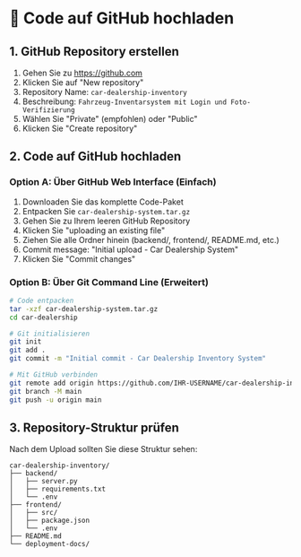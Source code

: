 # 📁 Code auf GitHub hochladen

## 1. GitHub Repository erstellen
1. Gehen Sie zu https://github.com
2. Klicken Sie auf "New repository"
3. Repository Name: `car-dealership-inventory`
4. Beschreibung: `Fahrzeug-Inventarsystem mit Login und Foto-Verifizierung`
5. Wählen Sie "Private" (empfohlen) oder "Public"
6. Klicken Sie "Create repository"

## 2. Code auf GitHub hochladen

### Option A: Über GitHub Web Interface (Einfach)
1. Downloaden Sie das komplette Code-Paket
2. Entpacken Sie `car-dealership-system.tar.gz`
3. Gehen Sie zu Ihrem leeren GitHub Repository
4. Klicken Sie "uploading an existing file"
5. Ziehen Sie alle Ordner hinein (backend/, frontend/, README.md, etc.)
6. Commit message: "Initial upload - Car Dealership System"
7. Klicken Sie "Commit changes"

### Option B: Über Git Command Line (Erweitert)
```bash
# Code entpacken
tar -xzf car-dealership-system.tar.gz
cd car-dealership

# Git initialisieren
git init
git add .
git commit -m "Initial commit - Car Dealership Inventory System"

# Mit GitHub verbinden
git remote add origin https://github.com/IHR-USERNAME/car-dealership-inventory.git
git branch -M main
git push -u origin main
```

## 3. Repository-Struktur prüfen
Nach dem Upload sollten Sie diese Struktur sehen:
```
car-dealership-inventory/
├── backend/
│   ├── server.py
│   ├── requirements.txt
│   └── .env
├── frontend/
│   ├── src/
│   ├── package.json
│   └── .env
├── README.md
└── deployment-docs/
```
